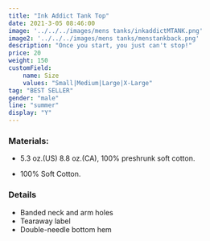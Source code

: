 ```yaml
---
title: "Ink Addict Tank Top"
date: 2021-3-05 08:46:00
image: '../../../images/mens tanks/inkaddictMTANK.png'
image2: '../../../images/mens tanks/menstankback.png'
description: "Once you start, you just can't stop!"
price: 20
weight: 150
customField:
    name: Size
    values: "Small|Medium|Large|X-Large"
tag: "BEST SELLER"
gender: "male"
line: "summer"
display: "Y"
---
```


### Materials:  

- 5.3 oz.(US) 8.8 oz.(CA), 100% preshrunk soft cotton.

- 100% Soft Cotton.

### Details 

- Banded neck and arm holes
- Tearaway label
- Double-needle bottom hem